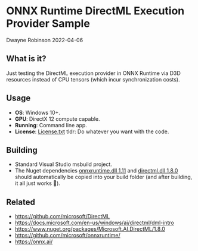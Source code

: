 # ONNX Runtime DirectML Execution Provider Sample

Dwayne Robinson 2022-04-06

## What is it?
Just testing the DirectML execution provider in ONNX Runtime via D3D resources instead of CPU tensors (which incur synchronization costs).

## Usage
- **OS**: Windows 10+.
- **GPU**: DirectX 12 compute capable.
- **Running**: Command line app.
- **License**: [License.txt](License.txt) tldr: Do whatever you want with the code.

## Building
- Standard Visual Studio msbuild project.
- The Nuget dependencies [onnxruntime.dll 1.11](https://www.nuget.org/packages/Microsoft.ML.OnnxRuntime.DirectML/) and [directml.dll 1.8.0](https://www.nuget.org/packages/Microsoft.AI.DirectML/) should automatically be copied into your build folder (and after building, it all just works 🤞).

## Related
- https://github.com/microsoft/DirectML
- https://docs.microsoft.com/en-us/windows/ai/directml/dml-intro
- https://www.nuget.org/packages/Microsoft.AI.DirectML/1.8.0
- https://github.com/microsoft/onnxruntime/
- https://onnx.ai/
